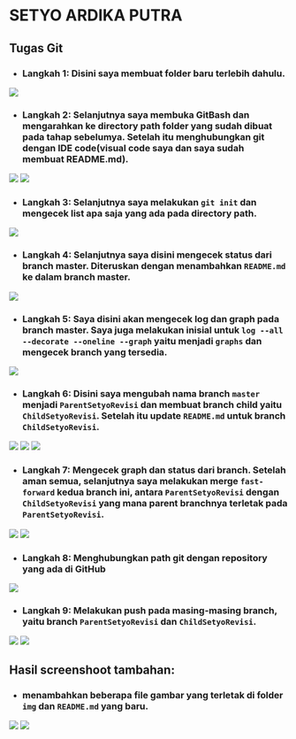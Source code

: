 # SETYO ARDIKA PUTRA
## Tugas Git

* ### Langkah 1: Disini saya membuat folder baru terlebih dahulu.
![]( img/img_1.png )


* ### Langkah 2: Selanjutnya saya membuka GitBash dan mengarahkan ke directory path folder yang sudah dibuat pada tahap sebelumya. Setelah itu menghubungkan git dengan IDE code(visual code saya dan saya sudah membuat README.md).
![]( img/img2.png )
![]( img/img12.png )


* ### Langkah 3: Selanjutnya saya melakukan `git init` dan mengecek list apa saja yang ada pada directory path.
![]( img/img3.png )


* ### Langkah 4: Selanjutnya saya disini mengecek status dari branch master. Diteruskan dengan menambahkan `README.md` ke dalam branch master.
![]( img/img4.png )

* ### Langkah 5: Saya disini akan mengecek log dan graph pada branch master. Saya juga melakukan inisial untuk `log --all --decorate --oneline --graph` yaitu menjadi `graphs` dan mengecek branch yang tersedia.
![]( img/img5.png )


* ### Langkah 6: Disini saya mengubah nama branch `master` menjadi `ParentSetyoRevisi` dan membuat branch child yaitu `ChildSetyoRevisi`. Setelah itu update `README.md` untuk branch `ChildSetyoRevisi`.
![]( img/img6.png )
![]( img/img7.png )
![]( img/img13.png )

* ### Langkah 7: Mengecek graph dan status dari branch. Setelah aman semua, selanjutnya saya melakukan merge `fast-forward` kedua branch ini, antara `ParentSetyoRevisi` dengan `ChildSetyoRevisi` yang mana parent branchnya terletak pada `ParentSetyoRevisi`.
![]( img/img8.png )
![]( img/img14.png )


* ### Langkah 8: Menghubungkan path git dengan repository yang ada di GitHub
![]( img/img9.png )


* ### Langkah 9: Melakukan push pada masing-masing branch, yaitu branch `ParentSetyoRevisi` dan `ChildSetyoRevisi`.
![]( img/img10.png )
![]( img/img11.png )


 ## Hasil screenshoot tambahan:
* ### menambahkan beberapa file gambar yang terletak di folder `img` dan `README.md` yang baru.
![]( img/img15.png )
![]( img/img16.png )

